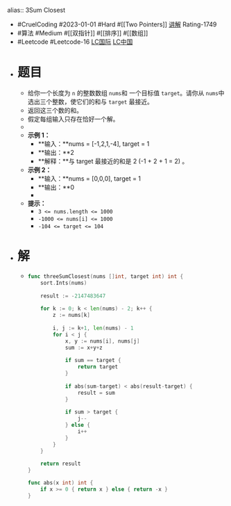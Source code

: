 alias:: 3Sum Closest

- #CruelCoding #2023-01-01 #Hard #[[Two Pointers]] [讲解](https://youtu.be/stXRx71prEE) Rating-1749
- #算法 #Medium #[[双指针]] #[[排序]] #[[数组]]
- #Leetcode #Leetcode-16 [LC国际](https://leetcode.com/problems/3sum-closest/) [LC中国](https://leetcode.cn/problems/3sum-closest/)
- # 题目
	- 给你一个长度为 `n` 的整数数组 `nums`和 一个目标值 `target`。请你从 `nums`中选出三个整数，使它们的和与 `target` 最接近。
	- 返回这三个数的和。
	- 假定每组输入只存在恰好一个解。
	-
	- **示例 1：**
		- **输入：**nums = [-1,2,1,-4], target = 1
		- **输出：**2
		- **解释：**与 target 最接近的和是 2 (-1 + 2 + 1 = 2) 。
	- **示例 2：**
		- **输入：**nums = [0,0,0], target = 1
		- **输出：**0
		-
	- **提示：**
		- `3 <= nums.length <= 1000`
		- `-1000 <= nums[i] <= 1000`
		- `-104 <= target <= 104`
- # 解
	- ```go
	  func threeSumClosest(nums []int, target int) int {
	      sort.Ints(nums)
	      
	      result := -2147483647
	      
	      for k := 0; k < len(nums) - 2; k++ {
	          z := nums[k]
	          
	          i, j := k+1, len(nums) - 1
	          for i < j {
	              x, y := nums[i], nums[j]
	              sum := x+y+z
	              
	              if sum == target {
	                  return target
	              }
	              
	              if abs(sum-target) < abs(result-target) {
	                  result = sum
	              }
	              
	              if sum > target {
	                  j--
	              } else {
	                  i++
	              }
	          }
	      }
	      
	      return result
	  }
	  
	  func abs(x int) int {
	      if x >= 0 { return x } else { return -x }
	  }
	  ```